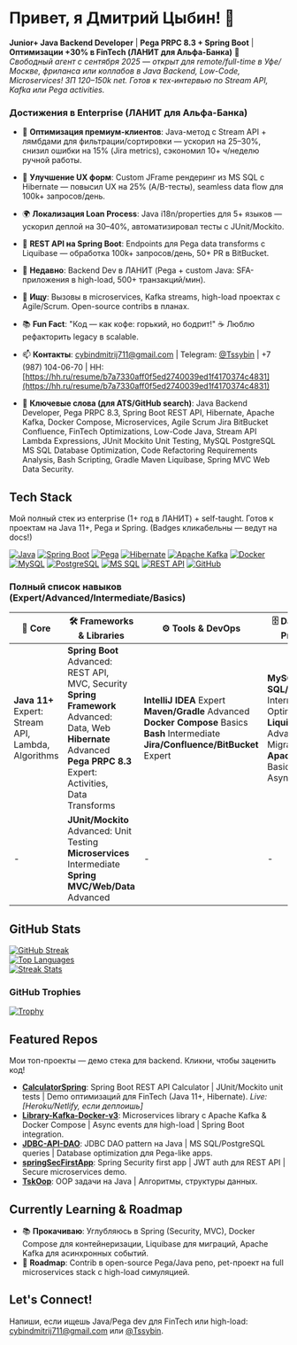 # Привет, я Дмитрий Цыбин! 👋

**Junior+ Java Backend Developer** | **Pega PRPC 8.3 + Spring Boot** | **Оптимизации +30% в FinTech (ЛАНИТ для Альфа-Банка)** 🚀  
*Свободный агент с сентября 2025 — открыт для remote/full-time в Уфе/Москве, фриланса или коллабов в Java Backend, Low-Code, Microservices! ЗП 120–150k net. Готов к тех-интервью по Stream API, Kafka или Pega activities.*

### Достижения в Enterprise (ЛАНИТ для Альфа-Банка)
- 🚀 **Оптимизация премиум-клиентов**: Java-метод с Stream API + лямбдами для фильтрации/сортировки — ускорил на 25–30%, снизил ошибки на 15% (Jira metrics), сэкономил 10+ ч/неделю ручной работы.
- 🎨 **Улучшение UX форм**: Custom JFrame рендеринг из MS SQL с Hibernate — повысил UX на 25% (A/B-тесты), seamless data flow для 100k+ запросов/день.
- 🌍 **Локализация Loan Process**: Java i18n/properties для 5+ языков — ускорил деплой на 30–40%, автоматизировал тесты с JUnit/Mockito.
- 🔄 **REST API на Spring Boot**: Endpoints для Pega data transforms с Liquibase — обработка 100k+ запросов/день, 50+ PR в BitBucket.

- 🌱 **Недавно**: Backend Dev в ЛАНИТ (Pega + custom Java: SFA-приложения в high-load, 500+ транзакций/мин).  
- 💼 **Ищу**: Вызовы в microservices, Kafka streams, high-load проектах с Agile/Scrum. Open-source contribs в планах.  
- 📚 **Fun Fact**: "Код — как кофе: горький, но бодрит!" ☕ Люблю рефакторить legacy в scalable.  
- 📫 **Контакты**: [cybindmitrij711@gmail.com](mailto:cybindmitrij711@gmail.com) | Telegram: [@Tssybin](https://t.me/Tssybin) | +7 (987) 104-06-70 | HH: [https://hh.ru/resume/b7a7330aff0f5ed2740039ed1f4170374c4831](https://hh.ru/resume/b7a7330aff0f5ed2740039ed1f4170374c4831)  
- 🔑 **Ключевые слова (для ATS/GitHub search)**: Java Backend Developer, Pega PRPC 8.3, Spring Boot REST API, Hibernate, Apache Kafka, Docker Compose, Microservices, Agile Scrum Jira BitBucket Confluence, FinTech Optimizations, Low-Code Java, Stream API Lambda Expressions, JUnit Mockito Unit Testing, MySQL PostgreSQL MS SQL Database Optimization, Code Refactoring Requirements Analysis, Bash Scripting, Gradle Maven Liquibase, Spring MVC Web Data Security.

## Tech Stack  
Мой полный стек из enterprise (1+ год в ЛАНИТ) + self-taught. Готов к проектам на Java 11+, Pega и Spring. (Badges кликабельны — ведут на docs!)

[![Java](https://img.shields.io/badge/Java-11%2B-brightgreen)](https://www.java.com) [![Spring Boot](https://img.shields.io/badge/Spring_Boot-orange)](https://spring.io/projects/spring-boot) [![Pega](https://img.shields.io/badge/Pega-PRPC_8.3-blueviolet)](https://www.pega.com) [![Hibernate](https://img.shields.io/badge/Hibernate-red)](https://hibernate.org) [![Apache Kafka](https://img.shields.io/badge/Apache_Kafka-yellow)](https://kafka.apache.org) [![Docker](https://img.shields.io/badge/Docker-blue)](https://www.docker.com) [![MySQL](https://img.shields.io/badge/MySQL-4479A1)](https://www.mysql.com) [![PostgreSQL](https://img.shields.io/badge/PostgreSQL-336791)](https://www.postgresql.org) [![MS SQL](https://img.shields.io/badge/MS_SQL-CC2927)](https://www.microsoft.com/en-us/sql-server) [![REST API](https://img.shields.io/badge/REST_API-blue)](https://restfulapi.net) [![GitHub](https://img.shields.io/badge/GitHub-181717)](https://github.com)

### Полный список навыков (Expert/Advanced/Intermediate/Basics)  
| 🔑 Core                  | 🛠 Frameworks & Libraries                  | ⚙ Tools & DevOps                  | 🗄 Databases & Processes                  | 🤝 Soft                  |
|--------------------------|--------------------------------------------|-----------------------------------|-------------------------------------------|--------------------------|
| **Java 11+**<br>Expert: Stream API,<br>Lambda, Algorithms | **Spring Boot**<br>Advanced: REST API,<br>MVC, Security<br>**Spring Framework**<br>Advanced: Data, Web<br>**Hibernate** Advanced<br>**Pega PRPC 8.3**<br>Expert: Activities,<br>Data Transforms | **IntelliJ IDEA** Expert<br>**Maven/Gradle** Advanced<br>**Docker Compose** Basics<br>**Bash** Intermediate<br>**Jira/Confluence/BitBucket** Expert | **MySQL/MS SQL/PostgreSQL**<br>Intermediate: Optimization<br>**Liquibase** Advanced:<br>Migrations<br>**Apache Kafka** Basics:<br>Async Events | **Agile/Scrum**<br>Expert: Jira,<br>BitBucket, Story Points<br>**Code Refactoring** Advanced<br>**Requirements Analysis** Advanced<br>**Team Mentoring**<br>**A/B Testing (UX)** |
| -                        | **JUnit/Mockito**<br>Advanced: Unit Testing<br>**Microservices** Intermediate<br>**Spring MVC/Web/Data** Advanced | -                                 | -                                         | -                        |

## GitHub Stats  

[![GitHub Streak](https://github-readme-stats.vercel.app/api?username=zitraksmoode&show_icons=true&theme=radical&hide_border=true)](https://github.com/anuraghazra/github-readme-stats)  
[![Top Languages](https://github-readme-stats.vercel.app/api/top-langs/?username=zitraksmoode&layout=compact&theme=radical&hide_border=true)](https://github.com/anuraghazra/github-readme-stats)  
[![Streak Stats](https://github-readme-streak-stats.herokuapp.com/?user=zitraksmoode&theme=radical&hide_border=true)](https://github.com/DenverCoder1/github-readme-streak-stats)

### GitHub Trophies  

[![Trophy](https://github-profile-trophy.vercel.app/?username=zitraksmoode&theme=radical&no-frame=true&no-bg=true&margin-w=4)](https://github.com/ryo-ma/github-profile-trophy)

## Featured Repos  
Мои топ-проекты — демо стека для backend. Кликни, чтобы заценить код!

- **[CalculatorSpring](https://github.com/zitraksmoode/CalculatorSpring)**: Spring Boot REST API Calculator | JUnit/Mockito unit tests | Demo оптимизаций для FinTech (Java 11+, Hibernate). *Live: [Heroku/Netlify, если деплоишь]*  
- **[Library-Kafka-Docker-v3](https://github.com/zitraksmoode/Library-Kafka-Docker-v3)**: Microservices library с Apache Kafka & Docker Compose | Async events для high-load | Spring Boot integration.  
- **[JDBC-API-DAO](https://github.com/zitraksmoode/JDBC-API-DAO)**: JDBC DAO pattern на Java | MS SQL/PostgreSQL queries | Database optimization для Pega-like apps.  
- **[springSecFirstApp](https://github.com/zitraksmoode/springSecFirstApp)**: Spring Security first app | JWT auth для REST API | Secure microservices demo.  
- **[TskOop](https://github.com/zitraksmoode/TskOop)**: OOP задачи на Java | Алгоритмы, структуры данных.  


## Currently Learning & Roadmap  
- 📚 **Прокачиваю**: Углубляюсь в Spring (Security, MVC), Docker Compose для контейнеризации, Liquibase для миграций, Apache Kafka для асинхронных событий.  
- 🎯 **Roadmap**: Contrib в open-source Pega/Java репо, pet-проект на full microservices stack с high-load симуляцией.  

## Let's Connect!  
Напиши, если ищешь Java/Pega dev для FinTech или high-load: [cybindmitrij711@gmail.com](mailto:cybindmitrij711@gmail.com) или [@Tssybin](https://t.me/Tssybin). 
